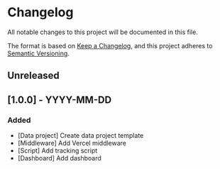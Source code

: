 # Changelog

All notable changes to this project will be documented in this file.

The format is based on [Keep a Changelog](https://keepachangelog.com/en/1.0.0/),
and this project adheres to [Semantic Versioning](https://semver.org/spec/v2.0.0.html).

## Unreleased

## [1.0.0] - YYYY-MM-DD

### Added

- [Data project] Create data project template
- [Middleware] Add Vercel middleware
- [Script] Add tracking script
- [Dashboard] Add dashboard
